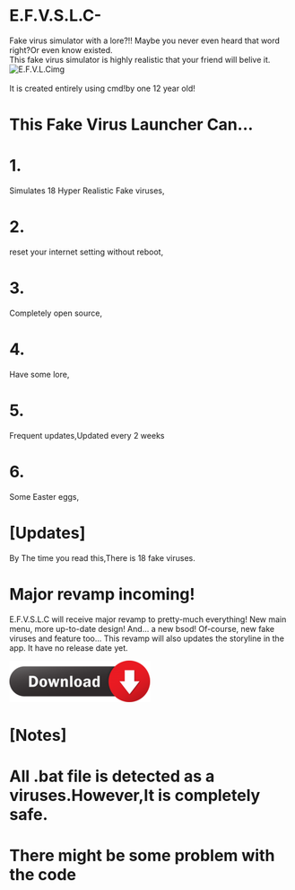 # E.F.V.S.L.C-
Fake virus simulator with a lore?!! Maybe you never even heard that word right?Or even know existed.<br>
This fake virus simulator is highly realistic that your friend will belive it.
<br>
![E.F.V.L.Cimg](https://content.instructables.com/ORIG/FEW/1TB2/KBRXY7R8/FEW1TB2KBRXY7R8.png?auto=webp&frame=1&width=1024&height=1024&fit=bounds&md=8233361f398eddbeb7c55e413bb5ac3a)<br>
<br>
It is created entirely using cmd!by one 12 year old!

 # This Fake Virus Launcher Can...
# 1.
Simulates 18 Hyper Realistic Fake viruses,
# 2.
reset your internet setting without reboot,
# 3.
Completely open source,
# 4.
Have some lore,
# 5.
Frequent updates,Updated every 2 weeks
# 6.
Some Easter eggs,

# [Updates]
By The time you read this,There is 18 fake viruses.

# Major revamp incoming!
E.F.V.S.L.C will receive major revamp to pretty-much everything!
New main menu, more up-to-date design! And... a new bsod!
Of-course, new fake viruses and feature too...
This revamp will also updates the storyline in the app.
It have no release date yet.

<a href="https://github.com/TheGamerz29/E.F.V.S.L.C-Fake-Virus-Simulator/releases/download/V1.0X/E.F.V.S.F.C.PROJECT.-.exe" download="#efvslc">
  <img src="https://github.com/TheGamerz29/thegamerz29.github.io/raw/images/downloadbutton_30.png" alt="E.F.V.S.L.C" width="251" height="74">
</a>

# [Notes]
# All .bat file is detected as a viruses.However,It is completely safe.
# There might be some problem with the code
